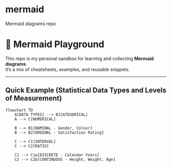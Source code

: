 # mermaid
Mermaid diagrams repo

# 🧭 Mermaid Playground

This repo is my personal sandbox for learning and collecting **Mermaid diagrams**.  
It’s a mix of cheatsheets, examples, and reusable snippets.

---

## Quick Example (Statistical Data Types and Levels of Measurement)

```mermaid
flowchart TD
    A[DATA TYPES] --> B[CATEGORICAL]
    A --> C[NUMERICAL]

    B --> B1[NOMINAL - Gender, Colour]
    B --> B2[ORDINAL - Satisfaction Rating]

    C --> C1[INTERVAL]
    C --> C2[RATIO]

    C1 --> C1a[DISCRETE - Calendar Years]
    C2 --> C2b[CONTINUOUS - Height, Weight, Age]
